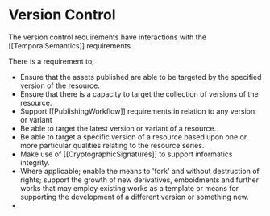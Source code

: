 # Version Control

The version control requirements have interactions with the [[TemporalSemantics]] requirements. 

There is a requirement to;

- Ensure that the assets published are able to be targeted by the specified version of the resource.
- Ensure that there is a capacity to target the collection of versions of the resource.
- Support [[PublishingWorkflow]] requirements in relation to any version or variant
- Be able to target the latest version or variant of a resource.
- Be able to target a specific version of a resource based upon one or more particular qualities relating to the resource series.
- Make use of [[CryptographicSignatures]] to support informatics integrity.
- Where applicable; enable the means to 'fork' and without destruction of rights; support the growth of new derivatives, emboidments and further works that may employ existing works as a template or means for supporting the development of a different version or something new.
- 


